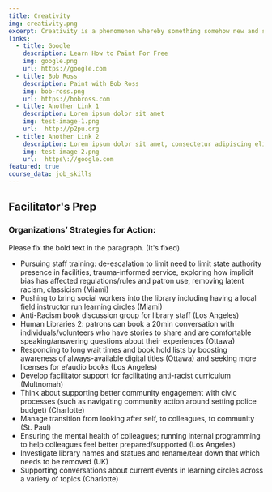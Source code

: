 ```yaml
---
title: Creativity
img: creativity.png
excerpt: Creativity is a phenomenon whereby something somehow new and somehow valuable is formed. The created item may be intangible (such as an idea, a scientific theory, a musical composition, or a joke) or a physical object (such as an invention, a printed literary work, or a painting). 
links:
  - title: Google
    description: Learn How to Paint For Free
    img: google.png
    url: https://google.com
  - title: Bob Ross
    description: Paint with Bob Ross
    img: bob-ross.png
    url: https://bobross.com
  - title: Another Link 1
    description: Lorem ipsum dolor sit amet
    img: test-image-1.png
    url:  http://p2pu.org
  - title: Another Link 2
    description: Lorem ipsum dolor sit amet, consectetur adipiscing elit. Sed eleifend efficitur ex
    img: test-image-2.png
    url:  https\://google.com 
featured: true
course_data: job_skills
---
```

## Facilitator's Prep
### Organizations’ Strategies for Action: 

Please fix the bold text in the paragraph. (It's fixed)

- Pursuing staff training: de-escalation to limit need to limit state authority presence in facilities, trauma-informed service, exploring how implicit bias has affected regulations/rules and patron use, removing latent racism, classicism (Miami)
- Pushing to bring social workers into the library including having a local field instructor run learning circles (Miami)
- Anti-Racism book discussion group for library staff (Los Angeles)
- Human Libraries 2: patrons can book a 20min conversation with individuals/volunteers who have stories to share and are comfortable speaking/answering questions about their experiences (Ottawa)
- Responding to long wait times and book hold lists by boosting awareness of always-available digital titles (Ottawa) and seeking more licenses for e/audio books (Los Angeles)
- Develop facilitator support for facilitating anti-racist curriculum (Multnomah)
- Think about supporting better community engagement with civic processes (such as navigating community action around setting police budget) (Charlotte)
- Manage transition from looking after self, to colleagues, to community (St. Paul)
- Ensuring the mental health of colleagues; running internal programming to help colleagues feel better prepared/supported (Los Angeles)
- Investigate library names and statues and rename/tear down that which needs to be removed (UK)
- Supporting conversations about current events in learning circles across a variety of topics (Charlotte) 
